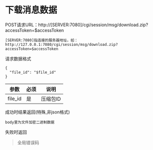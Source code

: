 # 下载消息数据

POST请求URL：http://[SERVER:7080]/cgi/session/msg/download.zip?accessToken=$accessToken

```
[SERVER:7080]指连接的服务器地址，如：http://127.0.0.1:7080/cgi/session/msg/download.zip?accessToken=$accessToken
```

请求数据格式

```
{
  "file_id": "$file_id"
}
```

| 参数    | 必须 | 说明     |
| ------- | ---- | -------- |
| file_id | 是   | 压缩包ID |

成功时结果返回(特殊,非json格式)

```
body里为文件加密二进制数据
```

失败时返回

> 全局错误码